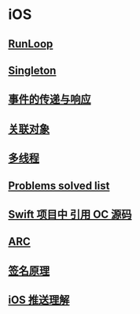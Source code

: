# iOS

## [RunLoop](https://github.com/Monsoir/Notes/blob/master/iOS/RunLoop.md)
## [Singleton](https://github.com/Monsoir/Notes/blob/master/iOS/Singleton.md)
## [事件的传递与响应](https://github.com/Monsoir/Notes/blob/master/iOS/事件的传递与响应.md)
## [关联对象](https://github.com/Monsoir/Notes/blob/master/iOS/关联对象.md)
## [多线程](https://github.com/Monsoir/Notes/blob/master/iOS/多线程.md)
## [Problems solved list](https://github.com/Monsoir/Notes/blob/master/iOS/Problems%20Solved.md)
## [Swift 项目中 引用 OC 源码](./Swift%20项目引用%20OC%20源代码.md)
## [ARC](./ARC.md)
## [签名原理](./签名/签名.md)
## [iOS 推送理解](./iOS%20推送理解.md)

